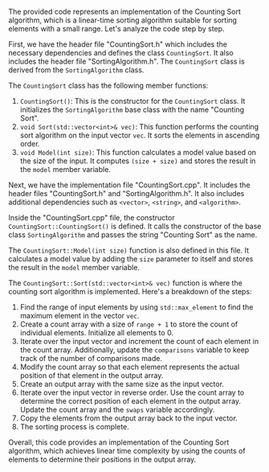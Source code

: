 The provided code represents an implementation of the Counting Sort algorithm, which is a linear-time sorting algorithm suitable for sorting elements with a small range. Let's analyze the code step by step.

First, we have the header file "CountingSort.h" which includes the necessary dependencies and defines the class `CountingSort`. It also includes the header file "SortingAlgorithm.h". The `CountingSort` class is derived from the `SortingAlgorithm` class.

The `CountingSort` class has the following member functions:
1. `CountingSort()`: This is the constructor for the `CountingSort` class. It initializes the `SortingAlgorithm` base class with the name "Counting Sort".
2. `void Sort(std::vector<int>& vec)`: This function performs the counting sort algorithm on the input vector `vec`. It sorts the elements in ascending order.
3. `void Model(int size)`: This function calculates a model value based on the size of the input. It computes `(size + size)` and stores the result in the `model` member variable.

Next, we have the implementation file "CountingSort.cpp". It includes the header files "CountingSort.h" and "SortingAlgorithm.h". It also includes additional dependencies such as `<vector>`, `<string>`, and `<algorithm>`.

Inside the "CountingSort.cpp" file, the constructor `CountingSort::CountingSort()` is defined. It calls the constructor of the base class `SortingAlgorithm` and passes the string "Counting Sort" as the name.

The `CountingSort::Model(int size)` function is also defined in this file. It calculates a model value by adding the `size` parameter to itself and stores the result in the `model` member variable.

The `CountingSort::Sort(std::vector<int>& vec)` function is where the counting sort algorithm is implemented. Here's a breakdown of the steps:

1. Find the range of input elements by using `std::max_element` to find the maximum element in the vector `vec`.
2. Create a count array with a size of `range + 1` to store the count of individual elements. Initialize all elements to 0.
3. Iterate over the input vector and increment the count of each element in the count array. Additionally, update the `comparisons` variable to keep track of the number of comparisons made.
4. Modify the count array so that each element represents the actual position of that element in the output array.
5. Create an output array with the same size as the input vector.
6. Iterate over the input vector in reverse order. Use the count array to determine the correct position of each element in the output array. Update the count array and the `swaps` variable accordingly.
7. Copy the elements from the output array back to the input vector.
8. The sorting process is complete.

Overall, this code provides an implementation of the Counting Sort algorithm, which achieves linear time complexity by using the counts of elements to determine their positions in the output array.
